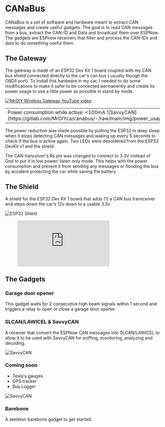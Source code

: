 # CANaBus

CANaBus is a set of software and hardware meant to extract CAN messages and create useful gadgets. The goal is to read CAN messages from a bus, extract the CAN-ID and Data and broadcast them over ESPNow. The gadgets are ESPnow receivers that filter and process the CAN-IDs and data to do something useful them.

## The Gateway

The gateway is made of an ESP32 Dev Kit 1 board coupled with my CAN bus shield connected directly to the car's can bus ( usually though the OBDII port). To install this hardware in my car, I needed to do some modifications to make it safer to be connected permanently and create its power usage to use a little power as possible in stand by mode. 

[![MrDIY Wireless Gateway YouTube video](https://img.youtube.com/vi/XiqU5wpnupk/0.jpg)](https://www.youtube.com/watch?v=XiqU5wpnupk)

<table>
<tr>

<td>
Power consumption while active: <100mA 
![SavvyCAN](https://gitlab.com/MrDIYca/canabus/-/raw/main/img/power_usage_active.png)</td>
<td>
Power consumption while idle: <10 mA 
![SavvyCAN](https://gitlab.com/MrDIYca/canabus/-/raw/main/img/power_usage_idle.png)
</td>

</tr>
</table>


The power reduction was made possible by putting the ESP32 in deep sleep when it stops detecting CAN messages and waking up every 5 seconds to check if the bus is active again. Two LEDs were desoldered from the ESP32 DevKit v1 and the shield. 

The CAN tranceiver's Rs pin was changed to connect to 3.3V instead of Gnd to put it in low power/ listen only mode. This helps with the power consumption and prevent it from sending any messages or flooding the bus by accident protecting the car while saving the battery.

## The Shield

A shield for the ESP32 Dev Kit 1 board that adds (1) a CAN bus transceiver and steps down the car's 12v down to a usable 3.3v

![ESP32 Shield](https://i9.ytimg.com/vi/Se2KCVyD7CM/mqdefault.jpg?v=63d1884b&sqp=CIyW1p8G&rs=AOn4CLCGY11Qj282vpsAp2_cl1cp5jpzcw)

<figure class="video_container">
  <iframe src="https://youtu.be/Se2KCVyD7CM" frameborder="0" allowfullscreen="true"> </iframe>
</figure>

## The Gadgets

### Garage door opener

This gadget waits for 2 consecutive high beam signals within 1 second and triggers a relay to open or close a garage door opener. 

### SLCAN/LAWICEL & SavvyCAN

A recevier that convert the ESPNow CAN messages into SLCAN/LAWICEL to allow it to be used with SavvyCAN for sniffing, monitoring, analyzing and decoding. 

![SavvyCAN](https://gitlab.com/MrDIYca/canabus/-/raw/main/img/savvycan.png)

### Coming soon

- Tesla's gauges
- GPS tracker
- Bus Logger

![SavvyCAN](https://gitlab.com/MrDIYca/canabus/-/raw/main/img/gadget_tesla_screen.png)

### Barebone

A skeleton barebone gadget to get started. 

